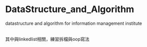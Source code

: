 # DataStructure_and_Algorithm
datastructure and algorithm for information management institute<br><br>

其中與linkedlist相關，練習拆檔與oop寫法